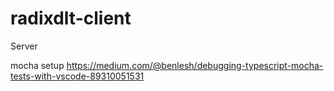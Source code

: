 # radixdlt-client

Server

mocha setup
https://medium.com/@benlesh/debugging-typescript-mocha-tests-with-vscode-89310051531